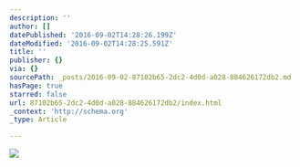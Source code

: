 ```yaml
---
description: ''
author: []
datePublished: '2016-09-02T14:28:26.199Z'
dateModified: '2016-09-02T14:28:25.591Z'
title: ''
publisher: {}
via: {}
sourcePath: _posts/2016-09-02-87102b65-2dc2-4d0d-a028-884626172db2.md
hasPage: true
starred: false
url: 87102b65-2dc2-4d0d-a028-884626172db2/index.html
_context: 'http://schema.org'
_type: Article

---
```

![](https://the-grid-user-content.s3-us-west-2.amazonaws.com/049a3891-f4c0-4a78-9496-0f59cf60a5b4.jpg)